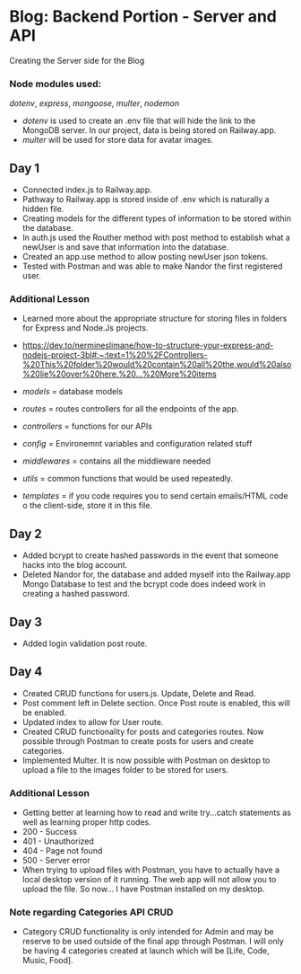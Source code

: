 # Blog: Backend Portion - Server and API
Creating the Server side for the Blog

### Node modules used:
*dotenv*, *express*, *mongoose*, *multer*, *nodemon*

- *dotenv* is used to create an .env file that will hide the link to the MongoDB server. In our project, data is being stored on Railway.app.
- *multer* will be used for store data for avatar images.


## Day 1
- Connected index.js to Railway.app.
- Pathway to Railway.app is stored inside of .env which is naturally a hidden file.
- Creating models for the different types of information to be stored within the database.
- In auth.js used the Routher method with post method to establish what a newUser is and save that information into the database.
- Created an app.use method to allow posting newUser json tokens.
- Tested with Postman and was able to make Nandor the first registered user.



### Additional Lesson
- Learned more about the appropriate structure for storing files in folders for Express and Node.Js projects.
- https://dev.to/nermineslimane/how-to-structure-your-express-and-nodejs-project-3bl#:~:text=1%20%2FControllers-%20This%20folder%20would%20contain%20all%20the,would%20also%20lie%20over%20here.%20...%20More%20items

- *models* = database models
- *routes* = routes controllers for all the endpoints of the app.
- *controllers* = functions for our APIs
- *config* = Environemnt variables and configuration related stuff
- *middlewares* = contains all the middleware needed
- *utils* = common functions that would be used repeatedly.
- *templates* = if you code requires you to send certain emails/HTML code o the client-side, store it in this file.

## Day 2
- Added bcrypt to create hashed passwords in the event that someone hacks into the blog account. 
- Deleted Nandor for, the database and added myself into the Railway.app Mongo Database to test and the bcrypt code does indeed work in creating a hashed password.

## Day 3
- Added login validation post route.

## Day 4
- Created CRUD functions for users.js. Update, Delete and Read.
- Post comment left in Delete section. Once Post route is enabled, this will be enabled.
- Updated index to allow for User route.
- Created CRUD functionality for posts and categories routes. Now possible through Postman to create posts for users and create categories.
- Implemented Multer. It is now possible with Postman on desktop to upload a file to the images folder to be stored for users.

### Additional Lesson
- Getting better at learning how to read and write try...catch statements as well as learning proper http codes.
- 200 - Success
- 401 - Unauthorized
- 404 - Page not found
- 500 - Server error
- When trying to upload files with Postman, you have to actually have a local desktop version of it running. The web app will not allow you to upload the file. So now... I have Postman installed on my desktop.

### Note regarding Categories API CRUD
- Category CRUD functionality is only intended for Admin and may be reserve to be used outside of the final app through Postman. I will only be having 4 categories created at launch which will be [Life, Code, Music, Food].
